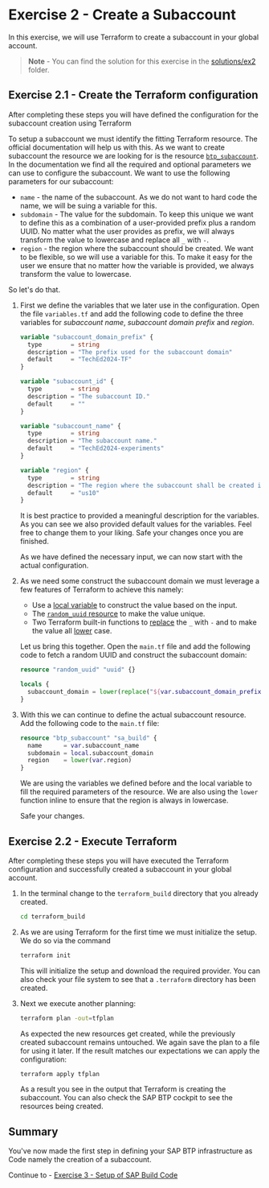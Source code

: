 # Exercise 2 - Create a Subaccount

In this exercise, we will use Terraform to create a subaccount in your global account.

> **Note** - You can find the solution for this exercise in the [solutions/ex2](../../solutions/ex2/) folder.

## Exercise 2.1 - Create the Terraform configuration

After completing these steps you will have defined the configuration for the subaccount creation using Terraform

To setup a subaccount we must identify the fitting Terraform resource. The official documentation will help us with this. As we want to create subaccount the resource we are looking for is the resource [`btp_subaccount`](https://registry.terraform.io/providers/SAP/btp/latest/docs/resources/subaccount). In the documentation we find all the required and optional parameters we can use to configure the subaccount. We want to use the following parameters for our subaccount:

- `name` - the name of the subaccount. As we do not want to hard code the name, we will be suing a variable for this.
- `subdomain` - The value for the subdomain. To keep this unique we want to define this as a combination of a user-provided prefix plus a random UUID. No matter what the user provides as prefix, we will always transform the value to lowercase and replace all `_` with `-`.
- `region` - the region where the subaccount should be created. We want to be flexible, so we will use a variable for this. To make it easy for the user we ensure that no matter how the variable is provided, we always transform the value to lowercase.

So let's do that.

1. First we define the variables that we later use in the configuration. Open the file `variables.tf` and add the following code to define the three variables for *subaccount name*, *subaccount domain prefix*  and *region*.

      ```terraform
      variable "subaccount_domain_prefix" {
        type        = string
        description = "The prefix used for the subaccount domain"
        default     = "TechEd2024-TF"
      }
      
      variable "subaccount_id" {
        type        = string
        description = "The subaccount ID."
        default     = ""
      }
      
      variable "subaccount_name" {
        type        = string
        description = "The subaccount name."
        default     = "TechEd2024-experiments"
      }

      variable "region" {
        type        = string
        description = "The region where the subaccount shall be created in."
        default     = "us10"
      }
      ```

      It is best practice to provided a meaningful description for the variables. As you can see we also provided default values for the variables. Feel free to change them to your liking. Safe your changes once you are finished.

      As we have defined the necessary input, we can now start with the actual configuration.

1. As we need some construct the subaccount domain we must leverage a few features of Terraform to achieve this namely:

    - Use a [local variable](https://developer.hashicorp.com/terraform/language/values/locals) to construct the value based on the input.
    - The [`random_uuid` resource](https://registry.terraform.io/providers/hashicorp/random/latest/docs/resources/uuid) to make the value unique. 
    - Two Terraform built-in functions to [replace](https://developer.hashicorp.com/terraform/language/functions/replace) the `_` with `-` and to make the value all [lower](https://developer.hashicorp.com/terraform/language/functions/lower) case.

    Let us bring this together. Open the `main.tf` file and add the following code to fetch a random UUID and construct the subaccount domain:

    ```terraform
    resource "random_uuid" "uuid" {}

    locals {
      subaccount_domain = lower(replace("${var.subaccount_domain_prefix}-${random_uuid.uuid.result}", "_", "-"))
    }
    ```

1. With this we can continue to define the actual subaccount resource. Add the following code to the `main.tf` file:

    ```terraform
    resource "btp_subaccount" "sa_build" {
      name      = var.subaccount_name
      subdomain = local.subaccount_domain
      region    = lower(var.region)
    }
    ```

    We are using the variables we defined before and the local variable to fill the required parameters of the resource. We are also using the `lower` function inline to ensure that the region is always in lowercase.

    Safe your changes.

## Exercise 2.2 - Execute Terraform

After completing these steps you will have executed the Terraform configuration and successfully created a subaccount in your global account.

1. In the terminal change to the `terraform_build` directory that you already created.

    ```bash
    cd terraform_build
    ```


2. As we are using Terraform for the first time we must initialize the setup. We do so via the command

    ```bash
    terraform init
    ```

    This will initialize the setup and download the required provider. You can also check your file system to see that a `.terraform` directory has been created.

3. Next we execute another planning:

    ```bash
    terraform plan -out=tfplan
    ```

    As expected the new resources get created, while the previously created subaccount remains untouched. We again save the plan to a file for using it later. If the result matches our expectations we can apply the configuration:

    ```bash
    terraform apply tfplan
    ```

    As a result you see in the output that Terraform is creating the subaccount. You can also check the SAP BTP cockpit to see the resources being created.

## Summary

You've now made the first step in defining your SAP BTP infrastructure as Code namely the creation of a subaccount.

Continue to - [Exercise 3 - Setup of SAP Build Code](../ex3/README.md)
